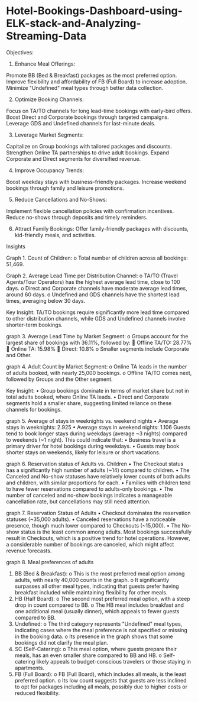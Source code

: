 # Hotel-Bookings-Dashboard-using-ELK-stack-and-Analyzing-Streaming-Data

Objectives:

1. Enhance Meal Offerings:

Promote BB (Bed & Breakfast) packages as the most preferred option.
Improve flexibility and affordability of FB (Full Board) to increase adoption.
Minimize "Undefined" meal types through better data collection.

2. Optimize Booking Channels:

Focus on TA/TO channels for long lead-time bookings with early-bird offers.
Boost Direct and Corporate bookings through targeted campaigns.
Leverage GDS and Undefined channels for last-minute deals.

3. Leverage Market Segments:

Capitalize on Group bookings with tailored packages and discounts.
Strengthen Online TA partnerships to drive adult bookings.
Expand Corporate and Direct segments for diversified revenue.

4. Improve Occupancy Trends:

Boost weekday stays with business-friendly packages.
Increase weekend bookings through family and leisure promotions.

5. Reduce Cancellations and No-Shows:

Implement flexible cancellation policies with confirmation incentives.
Reduce no-shows through deposits and timely reminders.

6. Attract Family Bookings:
Offer family-friendly packages with discounts, kid-friendly meals, and activities.


Insights

Graph 1. Count of Children:
o	Total number of children across all bookings: 51,469.

Graph 2.	Average Lead Time per Distribution Channel:
o	TA/TO (Travel Agents/Tour Operators) has the highest average lead time, close to 100 days.
o	Direct and Corporate channels have moderate average lead times, around 60 days.
o	Undefined and GDS channels have the shortest lead times, averaging below 30 days.

Key Insight: TA/TO bookings require significantly more lead time compared to other distribution channels, while GDS and Undefined channels involve shorter-term bookings.

graph 3. Average Lead Time by Market Segment:
o	Groups account for the largest share of bookings with 36.11%, followed by:
	Offline TA/TO: 28.77%
	Online TA: 15.98%
	Direct: 10.8%
o	Smaller segments include Corporate and Other.

graph 4. Adult Count by Market Segment:
o	Online TA leads in the number of adults booked, with nearly 25,000 bookings.
o	Offline TA/TO comes next, followed by Groups and the Other segment.

Key Insight:
•	Group bookings dominate in terms of market share but not in total adults booked, where Online TA leads.
•	Direct and Corporate segments hold a smaller share, suggesting limited reliance on these channels for bookings.

graph 5. Average of stays in weeknights vs. weekend nights
•	Average stays in weeknights: 2.925
•	Average stays in weekend nights: 1.106
  Guests tend to book longer stays during weekdays (average ~3 nights) compared to weekends (~1 night). This could indicate that:
•	Business travel is a primary driver for hotel bookings during weekdays.
•	Guests may book shorter stays on weekends, likely for leisure or short vacations.

graph 6. Reservation status of Adults vs. Children
•	The Checkout status has a significantly high number of adults (~14) compared to children.
•	The Canceled and No-show statuses have relatively lower counts of both adults and children, with similar proportions for each.
•	Families with children tend to have fewer reservations compared to adults-only bookings.
•	The number of canceled and no-show bookings indicates a manageable cancellation rate, but cancellations may still need attention.

graph 7. Reservation Status of Adults
•	Checkout dominates the reservation statuses (~35,000 adults).
•	Canceled reservations have a noticeable presence, though much lower compared to Checkouts (~15,000).
•	The No-show status is the least common among adults.
Most bookings successfully result in Checkouts, which is a positive trend for hotel operations. However, a considerable number of bookings are canceled, which might affect revenue forecasts.

graph 8. Meal preferences of adults
1.	BB (Bed & Breakfast):
o	This is the most preferred meal option among adults, with nearly 40,000 counts in the graph.
o	It significantly surpasses all other meal types, indicating that guests prefer having breakfast included while maintaining flexibility for other meals.
2.	HB (Half Board):
o	The second most preferred meal option, with a steep drop in count compared to BB.
o	The HB meal includes breakfast and one additional meal (usually dinner), which appeals to fewer guests compared to BB.
3.	Undefined:
o	The third category represents "Undefined" meal types, indicating cases where the meal preference is not specified or missing in the booking data.
o	Its presence in the graph shows that some bookings did not clarify the meal plan.
4.	SC (Self-Catering):
o	This meal option, where guests prepare their meals, has an even smaller share compared to BB and HB.
o	Self-catering likely appeals to budget-conscious travelers or those staying in apartments.
5.	FB (Full Board):
o	FB (Full Board), which includes all meals, is the least preferred option.
o	Its low count suggests that guests are less inclined to opt for packages including all meals, possibly due to higher costs or reduced flexibility.






